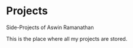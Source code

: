 # Projects
Side-Projects of Aswin Ramanathan


This is the place where all my projects are stored. 
